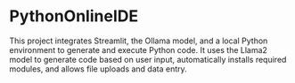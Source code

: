 # PythonOnlineIDE
This project integrates Streamlit, the Ollama model, and a local Python environment to generate and execute Python code. It uses the Llama2 model to generate code based on user input, automatically installs required modules, and allows file uploads and data entry.  
